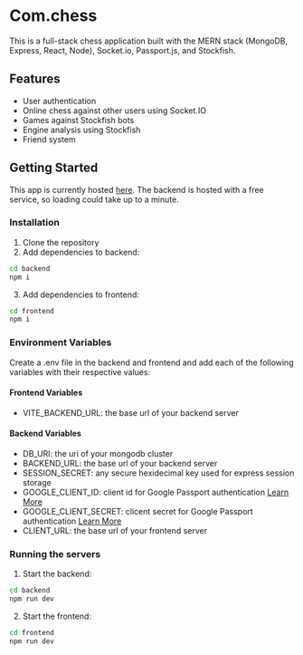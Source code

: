# Com.chess

This is a full-stack chess application built with the MERN stack (MongoDB, Express, React, Node), Socket.io, Passport.js, and Stockfish.

## Features

- User authentication
- Online chess against other users using Socket.IO
- Games against Stockfish bots
- Engine analysis using Stockfish
- Friend system

## Getting Started

This app is currently hosted [here](https://com-chess.vercel.app/). The backend is hosted with a free service, so loading could take up to a minute.

### Installation

1. Clone the repository
2. Add dependencies to backend:

```bash
cd backend
npm i
```

3. Add dependencies to frontend:

```bash
cd frontend
npm i
```

### Environment Variables

Create a .env file in the backend and frontend and add each of the following variables with their respective values:

#### Frontend Variables

- VITE_BACKEND_URL: the base url of your backend server

#### Backend Variables

- DB_URI: the uri of your mongodb cluster
- BACKEND_URL: the base url of your backend server
- SESSION_SECRET: any secure hexidecimal key used for express session storage
- GOOGLE_CLIENT_ID: client id for Google Passport authentication [Learn More](https://www.passportjs.org/tutorials/google/register/)
- GOOGLE_CLIENT_SECRET: clicent secret for Google Passport authentication [Learn More](https://www.passportjs.org/tutorials/google/register/)
- CLIENT_URL: the base url of your frontend server

### Running the servers

1. Start the backend:

```bash
cd backend
npm run dev
```

2. Start the frontend:

```bash
cd frontend
npm run dev
```
